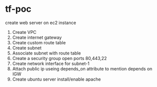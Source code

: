 # tf-poc
create web server on ec2 instance
1. Create VPC
2. Create internet gateway 
3. Create custom route table
4. Create subnet 
5. Associate subnet with route table
6. Create a security group open ports 80,443,22
7. Create network interface for subnet-1
8. Attach public ip useing depends_on attribute to mention depends on IGW
9. Create ubuntu server install/enable apache
